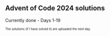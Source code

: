 ## Advent of Code 2024 solutions

Currently done - Days 1-19

<sub><sup> The solutions (if I have solved it) are uploaded the next day. </sup></sub>
